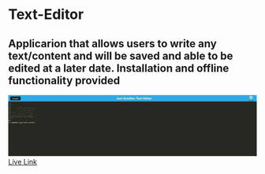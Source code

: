 # Text-Editor

## Applicarion that allows users to write any text/content and will be saved and able to be edited at a later date. Installation and offline functionality provided  

![Sreenshot](./screenshot.jpg)
[Live Link](https://salty-coast-17014.herokuapp.com/)



